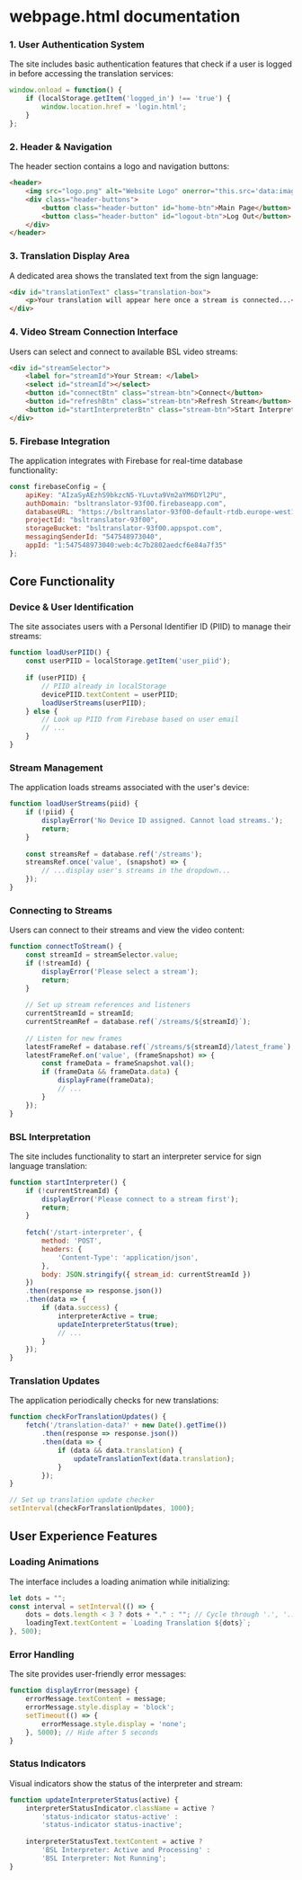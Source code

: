 # webpage.html documentation

### 1. User Authentication System

The site includes basic authentication features that check if a user is logged in before accessing the translation services:

```javascript
window.onload = function() {
    if (localStorage.getItem('logged_in') !== 'true') {
        window.location.href = 'login.html';
    }
};
```

### 2. Header & Navigation

The header section contains a logo and navigation buttons:

```html
<header>
    <img src="logo.png" alt="Website Logo" onerror="this.src='data:image/png;base64,...'">
    <div class="header-buttons">
        <button class="header-button" id="home-btn">Main Page</button>
        <button class="header-button" id="logout-btn">Log Out</button>
    </div>
</header>
```

### 3. Translation Display Area

A dedicated area shows the translated text from the sign language:

```html
<div id="translationText" class="translation-box">
    <p>Your translation will appear here once a stream is connected...</p>
</div>
```

### 4. Video Stream Connection Interface

Users can select and connect to available BSL video streams:

```html
<div id="streamSelector">
    <label for="streamId">Your Stream: </label>
    <select id="streamId"></select>
    <button id="connectBtn" class="stream-btn">Connect</button>
    <button id="refreshBtn" class="stream-btn">Refresh Stream</button>
    <button id="startInterpreterBtn" class="stream-btn">Start Interpreter</button>
</div>
```

### 5. Firebase Integration

The application integrates with Firebase for real-time database functionality:

```javascript
const firebaseConfig = {
    apiKey: "AIzaSyAEzhS9bkzcN5-YLuvta9Vm2aYM6DYl2PU",
    authDomain: "bsltranslator-93f00.firebaseapp.com",
    databaseURL: "https://bsltranslator-93f00-default-rtdb.europe-west1.firebasedatabase.app/",
    projectId: "bsltranslator-93f00",
    storageBucket: "bsltranslator-93f00.appspot.com",
    messagingSenderId: "547548973040",
    appId: "1:547548973040:web:4c7b2802aedcf6e84a7f35"
};
```

## Core Functionality

### Device & User Identification

The site associates users with a Personal Identifier ID (PIID) to manage their streams:

```javascript
function loadUserPIID() {
    const userPIID = localStorage.getItem('user_piid');
    
    if (userPIID) {
        // PIID already in localStorage
        devicePIID.textContent = userPIID;
        loadUserStreams(userPIID);
    } else {
        // Look up PIID from Firebase based on user email
        // ...
    }
}
```

### Stream Management

The application loads streams associated with the user's device:

```javascript
function loadUserStreams(piid) {
    if (!piid) {
        displayError('No Device ID assigned. Cannot load streams.');
        return;
    }
    
    const streamsRef = database.ref('/streams');
    streamsRef.once('value', (snapshot) => {
        // ...display user's streams in the dropdown...
    });
}
```

### Connecting to Streams

Users can connect to their streams and view the video content:

```javascript
function connectToStream() {
    const streamId = streamSelector.value;
    if (!streamId) {
        displayError('Please select a stream');
        return;
    }
    
    // Set up stream references and listeners
    currentStreamId = streamId;
    currentStreamRef = database.ref(`/streams/${streamId}`);
    
    // Listen for new frames
    latestFrameRef = database.ref(`/streams/${streamId}/latest_frame`);
    latestFrameRef.on('value', (frameSnapshot) => {
        const frameData = frameSnapshot.val();
        if (frameData && frameData.data) {
            displayFrame(frameData);
            // ...
        }
    });
}
```

### BSL Interpretation

The site includes functionality to start an interpreter service for sign language translation:

```javascript
function startInterpreter() {
    if (!currentStreamId) {
        displayError('Please connect to a stream first');
        return;
    }
    
    fetch('/start-interpreter', {
        method: 'POST',
        headers: {
            'Content-Type': 'application/json',
        },
        body: JSON.stringify({ stream_id: currentStreamId })
    })
    .then(response => response.json())
    .then(data => {
        if (data.success) {
            interpreterActive = true;
            updateInterpreterStatus(true);
            // ...
        }
    });
}
```

### Translation Updates

The application periodically checks for new translations:

```javascript
function checkForTranslationUpdates() {
    fetch('/translation-data?' + new Date().getTime())
        .then(response => response.json())
        .then(data => {
            if (data && data.translation) {
                updateTranslationText(data.translation);
            }
        });
}

// Set up translation update checker
setInterval(checkForTranslationUpdates, 1000);
```

## User Experience Features

### Loading Animations

The interface includes a loading animation while initializing:

```javascript
let dots = "";
const interval = setInterval(() => {
    dots = dots.length < 3 ? dots + "." : ""; // Cycle through '.', '..', '...'
    loadingText.textContent = `Loading Translation ${dots}`;
}, 500);
```

### Error Handling

The site provides user-friendly error messages:

```javascript
function displayError(message) {
    errorMessage.textContent = message;
    errorMessage.style.display = 'block';
    setTimeout(() => {
        errorMessage.style.display = 'none';
    }, 5000); // Hide after 5 seconds
}
```

### Status Indicators

Visual indicators show the status of the interpreter and stream:

```javascript
function updateInterpreterStatus(active) {
    interpreterStatusIndicator.className = active ? 
        'status-indicator status-active' : 
        'status-indicator status-inactive';
    
    interpreterStatusText.textContent = active ? 
        'BSL Interpreter: Active and Processing' : 
        'BSL Interpreter: Not Running';
}
```